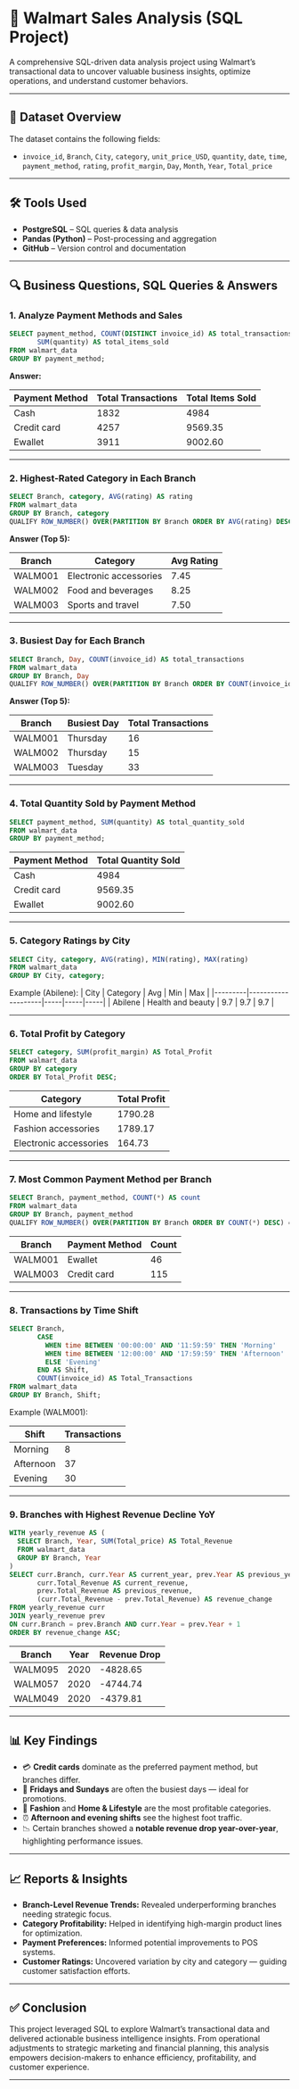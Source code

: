 # 🛒 Walmart Sales Analysis (SQL Project)

A comprehensive SQL-driven data analysis project using Walmart’s transactional data to uncover valuable business insights, optimize operations, and understand customer behaviors.

---

## 📁 Dataset Overview

The dataset contains the following fields:
- `invoice_id`, `Branch`, `City`, `category`, `unit_price_USD`, `quantity`, `date`, `time`, `payment_method`, `rating`, `profit_margin`, `Day`, `Month`, `Year`, `Total_price`

---

## 🛠 Tools Used

- **PostgreSQL** – SQL queries & data analysis
- **Pandas (Python)** – Post-processing and aggregation
- **GitHub** – Version control and documentation

---

## 🔍 Business Questions, SQL Queries & Answers

### 1. Analyze Payment Methods and Sales
```sql
SELECT payment_method, COUNT(DISTINCT invoice_id) AS total_transactions, 
       SUM(quantity) AS total_items_sold 
FROM walmart_data 
GROUP BY payment_method;
```
**Answer:**

| Payment Method | Total Transactions | Total Items Sold |
|----------------|--------------------|------------------|
| Cash           | 1832               | 4984             |
| Credit card    | 4257               | 9569.35          |
| Ewallet        | 3911               | 9002.60          |

---

### 2. Highest-Rated Category in Each Branch
```sql
SELECT Branch, category, AVG(rating) AS rating
FROM walmart_data
GROUP BY Branch, category
QUALIFY ROW_NUMBER() OVER(PARTITION BY Branch ORDER BY AVG(rating) DESC) = 1;
```
**Answer (Top 5):**

| Branch   | Category              | Avg Rating |
|----------|------------------------|------------|
| WALM001  | Electronic accessories | 7.45       |
| WALM002  | Food and beverages     | 8.25       |
| WALM003  | Sports and travel      | 7.50       |

---

### 3. Busiest Day for Each Branch
```sql
SELECT Branch, Day, COUNT(invoice_id) AS total_transactions 
FROM walmart_data 
GROUP BY Branch, Day 
QUALIFY ROW_NUMBER() OVER(PARTITION BY Branch ORDER BY COUNT(invoice_id) DESC) = 1;
```
**Answer (Top 5):**

| Branch   | Busiest Day | Total Transactions |
|----------|-------------|--------------------|
| WALM001  | Thursday    | 16                 |
| WALM002  | Thursday    | 15                 |
| WALM003  | Tuesday     | 33                 |

---

### 4. Total Quantity Sold by Payment Method
```sql
SELECT payment_method, SUM(quantity) AS total_quantity_sold 
FROM walmart_data 
GROUP BY payment_method;
```

| Payment Method | Total Quantity Sold |
|----------------|----------------------|
| Cash           | 4984                 |
| Credit card    | 9569.35              |
| Ewallet        | 9002.60              |

---

### 5. Category Ratings by City
```sql
SELECT City, category, AVG(rating), MIN(rating), MAX(rating)
FROM walmart_data 
GROUP BY City, category;
```
Example (Abilene):
| City    | Category           | Avg | Min | Max |
|---------|--------------------|-----|-----|-----|
| Abilene | Health and beauty  | 9.7 | 9.7 | 9.7 |

---

### 6. Total Profit by Category
```sql
SELECT category, SUM(profit_margin) AS Total_Profit 
FROM walmart_data 
GROUP BY category 
ORDER BY Total_Profit DESC;
```

| Category              | Total Profit |
|-----------------------|--------------|
| Home and lifestyle    | 1790.28      |
| Fashion accessories   | 1789.17      |
| Electronic accessories| 164.73       |

---

### 7. Most Common Payment Method per Branch
```sql
SELECT Branch, payment_method, COUNT(*) AS count 
FROM walmart_data 
GROUP BY Branch, payment_method 
QUALIFY ROW_NUMBER() OVER(PARTITION BY Branch ORDER BY COUNT(*) DESC) = 1;
```

| Branch   | Payment Method | Count |
|----------|----------------|-------|
| WALM001  | Ewallet        | 46    |
| WALM003  | Credit card    | 115   |

---

### 8. Transactions by Time Shift
```sql
SELECT Branch,
       CASE 
         WHEN time BETWEEN '00:00:00' AND '11:59:59' THEN 'Morning'
         WHEN time BETWEEN '12:00:00' AND '17:59:59' THEN 'Afternoon'
         ELSE 'Evening'
       END AS Shift,
       COUNT(invoice_id) AS Total_Transactions
FROM walmart_data 
GROUP BY Branch, Shift;
```

Example (WALM001):

| Shift     | Transactions |
|-----------|--------------|
| Morning   | 8            |
| Afternoon | 37           |
| Evening   | 30           |

---

### 9. Branches with Highest Revenue Decline YoY
```sql
WITH yearly_revenue AS (
  SELECT Branch, Year, SUM(Total_price) AS Total_Revenue
  FROM walmart_data
  GROUP BY Branch, Year
)
SELECT curr.Branch, curr.Year AS current_year, prev.Year AS previous_year,
       curr.Total_Revenue AS current_revenue,
       prev.Total_Revenue AS previous_revenue,
       (curr.Total_Revenue - prev.Total_Revenue) AS revenue_change
FROM yearly_revenue curr
JOIN yearly_revenue prev
ON curr.Branch = prev.Branch AND curr.Year = prev.Year + 1
ORDER BY revenue_change ASC;
```

| Branch   | Year | Revenue Drop |
|----------|------|--------------|
| WALM095  | 2020 | -4828.65     |
| WALM057  | 2020 | -4744.74     |
| WALM049  | 2020 | -4379.81     |

---

## 📊 Key Findings

- 💳 **Credit cards** dominate as the preferred payment method, but branches differ.
- 📆 **Fridays and Sundays** are often the busiest days — ideal for promotions.
- 🛒 **Fashion** and **Home & Lifestyle** are the most profitable categories.
- ⏰ **Afternoon and evening shifts** see the highest foot traffic.
- 📉 Certain branches showed a **notable revenue drop year-over-year**, highlighting performance issues.

---

## 📈 Reports & Insights

- **Branch-Level Revenue Trends:** Revealed underperforming branches needing strategic focus.
- **Category Profitability:** Helped in identifying high-margin product lines for optimization.
- **Payment Preferences:** Informed potential improvements to POS systems.
- **Customer Ratings:** Uncovered variation by city and category — guiding customer satisfaction efforts.

---

## ✅ Conclusion

This project leveraged SQL to explore Walmart’s transactional data and delivered actionable business intelligence insights. From operational adjustments to strategic marketing and financial planning, this analysis empowers decision-makers to enhance efficiency, profitability, and customer experience.

---
